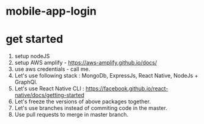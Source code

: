 # mobile-app-login

# get started
1. setup nodeJS
2. setup AWS amplify - https://aws-amplify.github.io/docs/
3. use aws credentials - call me.
4. Let's use following stack : MongoDb, ExpressJs, React Native, NodeJs + GraphQl. 
5. Let's use React Native CLI : https://facebook.github.io/react-native/docs/getting-started
6. Let's freeze the versions of above packages together.
7. Let's use branches instead of commiting code in the master.
8. Use pull requests to merge in master branch.
